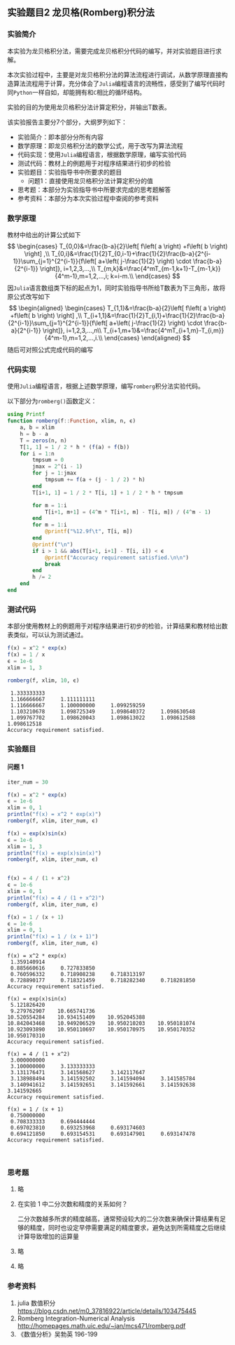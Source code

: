 ## 实验题目2 龙贝格(Romberg)积分法

### 实验简介

本实验为龙贝格积分法，需要完成龙贝格积分代码的编写，并对实验题目进行求解。

本次实验过程中，主要是对龙贝格积分法的算法流程进行调试，从数学原理直接构造算法流程用于计算，充分体会了`Julia`编程语言的流畅性，感受到了编写代码时同`Python`一样自如，却能拥有和`C`相比的循环结构。

实验的目的为使用龙贝格积分法计算定积分，并输出T数表。

该实验报告主要分7个部分，大纲罗列如下：

- 实验简介：即本部分分所有内容
- 数学原理：即龙贝格积分法的数学公式，用于改写为算法流程
- 代码实现：使用`Julia`编程语言，根据数学原理，编写实验代码
- 测试代码：教材上的例题用于对程序结果进行初步的检验
- 实验题目：实验指导书中所要求的题目
  - 问题1：直接使用龙贝格积分法计算定积分的值
- 思考题：本部分为实验指导书中所要求完成的思考题解答
- 参考资料：本部分为本次实验过程中查阅的参考资料



### 数学原理

教材中给出的计算公式如下
$$
\begin{cases}
	T_{0,0}&=\frac{b-a}{2}\left[ f\left( a \right) +f\left( b \right) \right] ,\\
	T_{0,i}&=\frac{1}{2}T_{0,i-1}+\frac{1}{2}\frac{b-a}{2^{i-1}}\sum_{j=1}^{2^{i-1}}{f\left[ a+\left( j-\frac{1}{2} \right) \cdot \frac{b-a}{2^{i-1}} \right]}, i=1,2,3,...,\\
	T_{m,k}&=\frac{4^mT_{m-1,k+1}-T_{m-1,k}}{4^m-1},m=1,2,...,i; k=i-m.\\
\end{cases}
$$
因`Julia`语言数组类下标的起点为1，同时实验指导书所给T数表为下三角形，故将原公式改写如下
$$
\begin{aligned}
\begin{cases}
	T_{1,1}&=\frac{b-a}{2}\left[ f\left( a \right) +f\left( b \right) \right] ,\\
	T_{i+1,1}&=\frac{1}{2}T_{i,1}+\frac{1}{2}\frac{b-a}{2^{i-1}}\sum_{j=1}^{2^{i-1}}{f\left[ a+\left( j-\frac{1}{2} \right) \cdot \frac{b-a}{2^{i-1}} \right]}, i=1,2,3,...,n\\
	T_{i+1,m+1}&=\frac{4^mT_{i+1,m}-T_{i,m}}{4^m-1},m=1,2,...,i.\\
\end{cases}
\end{aligned}
$$
随后可对照公式完成代码的编写



### 代码实现

使用`Julia`编程语言，根据上述数学原理，编写`romberg`积分法实验代码。

以下部分为`romberg()`函数定义：


```julia
using Printf
function romberg(f::Function, xlim, n, ϵ)
    a, b = xlim
    h = b - a
    T = zeros(n, n)
    T[1, 1] = 1 / 2 * h * (f(a) + f(b))
    for i = 1:n
        tmpsum = 0
        jmax = 2^(i - 1)
        for j = 1:jmax
            tmpsum += f(a + (j - 1 / 2) * h)
        end
        T[i+1, 1] = 1 / 2 * T[i, 1] + 1 / 2 * h * tmpsum

        for m = 1:i
            T[i+1, m+1] = (4^m * T[i+1, m] - T[i, m]) / (4^m - 1)
        end
        for m = 1:i
            @printf("%12.9f\t", T[i, m])
        end
        @printf("\n")
        if i > 1 && abs(T[i+1, i+1] - T[i, i]) < ϵ
            @printf("Accuracy requirement satisfied.\n\n")
            break
        end
        h /= 2
    end
end
```



### 测试代码

本部分使用教材上的例题用于对程序结果进行初步的检验，计算结果和教材给出数表类似，可以认为测试通过。


```julia
f(x) = x^2 * exp(x)
f(x) = 1 / x
ϵ = 1e-6
xlim = 1, 3

romberg(f, xlim, 10, ϵ)
```

     1.333333333	
     1.166666667	 1.111111111	
     1.116666667	 1.100000000	 1.099259259	
     1.103210678	 1.098725349	 1.098640372	 1.098630548	
     1.099767702	 1.098620043	 1.098613022	 1.098612588	 1.098612518	
    Accuracy requirement satisfied.

### 实验题目

#### 问题 1


```julia
iter_num = 30

f(x) = x^2 * exp(x)
ϵ = 1e-6
xlim = 0, 1
println("f(x) = x^2 * exp(x)")
romberg(f, xlim, iter_num, ϵ)

f(x) = exp(x)sin(x)
ϵ = 1e-6
xlim = 1, 3
println("f(x) = exp(x)sin(x)")
romberg(f, xlim, iter_num, ϵ)


f(x) = 4 / (1 + x^2)
ϵ = 1e-6
xlim = 0, 1
println("f(x) = 4 / (1 + x^2)")
romberg(f, xlim, iter_num, ϵ)

f(x) = 1 / (x + 1)
ϵ = 1e-6
xlim = 0, 1
println("f(x) = 1 / (x + 1)")
romberg(f, xlim, iter_num, ϵ)
```

    f(x) = x^2 * exp(x)
     1.359140914	
     0.885660616	 0.727833850	
     0.760596332	 0.718908238	 0.718313197	
     0.728890177	 0.718321459	 0.718282340	 0.718281850	
    Accuracy requirement satisfied.
    
    f(x) = exp(x)sin(x)
     5.121826420	
     9.279762907	10.665741736	
    10.520554284	10.934151409	10.952045388	
    10.842043468	10.949206529	10.950210203	10.950181074	
    10.923093890	10.950110697	10.950170975	10.950170352	10.950170310	
    Accuracy requirement satisfied.
    
    f(x) = 4 / (1 + x^2)
     3.000000000	
     3.100000000	 3.133333333	
     3.131176471	 3.141568627	 3.142117647	
     3.138988494	 3.141592502	 3.141594094	 3.141585784	
     3.140941612	 3.141592651	 3.141592661	 3.141592638	 3.141592665	
    Accuracy requirement satisfied.
    
    f(x) = 1 / (x + 1)
     0.750000000	
     0.708333333	 0.694444444	
     0.697023810	 0.693253968	 0.693174603	
     0.694121850	 0.693154531	 0.693147901	 0.693147478	
    Accuracy requirement satisfied.


​    

### 思考题

1. 略

2. 在实验 1 中二分次数和精度的关系如何？

   二分次数越多所求的精度越高，通常预设较大的二分次数来确保计算结果有足够的精度，同时也设定早停需要满足的精度要求，避免达到所需精度之后继续计算导致增加的运算量

3. 略

4. 略

### 参考资料

1. julia 数值积分 https://blog.csdn.net/m0_37816922/article/details/103475445
2. Romberg Integration-Numerical Analysis http://homepages.math.uic.edu/~jan/mcs471/romberg.pdf
3. 《数值分析》吴勃英 196-199

